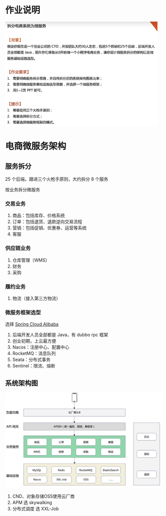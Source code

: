 # 作业说明

<img src="作业.png" alt="作业" style="zoom:60%;" />

# 电商微服务架构

## 服务拆分

25 个后端，跟进三个火枪手原则，大约拆分 8 个服务

按业务拆分微服务

### 交易业务

1. 商品：包括库存、价格系统
2. 订单：包括退货、退款逆向交易流程
3. 营销：包括促销、优惠券、运营等系统
4. 客服

### 供应链业务

1. 仓库管理（WMS）
2. 财务
3. 采购

### 履约业务

1. 物流（接入第三方物流）

### 微服务框架选型

选择 [Spring Cloud Alibaba](https://github.com/alibaba/spring-cloud-alibaba/blob/master/README-zh.md)

1. 后端开发人员全部都是 Java，有 dubbo rpc 框架
2. 创业初期，上云最方便
3. Nacos：注册中心、配置中心
4. RocketMQ：消息队列
5. Seata：分布式事务
6. Sentinel：限流、熔断

## 系统架构图

<img src="电商架构图.png" alt="电商架构图" style="zoom:50%;" />

1. CND、对象存储OSS使用云厂商
2. APM 选 skywalking
3. 分布式调度 选 XXL-Job
